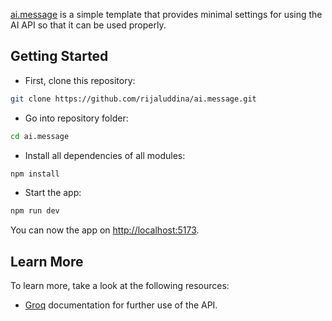 [ai.message](https://rjlddna.netlify.app/) is a simple template that provides minimal settings for using the AI ​​API so that it can be used properly.

## Getting Started

- First, clone this repository:

```bash
git clone https://github.com/rijaluddina/ai.message.git
```
- Go into repository folder:

```bash
cd ai.message
```

- Install all dependencies of all modules:

```bash
npm install
```

- Start the app:

```bash
npm run dev
```
You can now the app on [http://localhost:5173](http://localhost:5173).

## Learn More

To learn more, take a look at the following resources:

- [Groq](https://console.groq.com/docs/quickstart) documentation for further use of the API.
